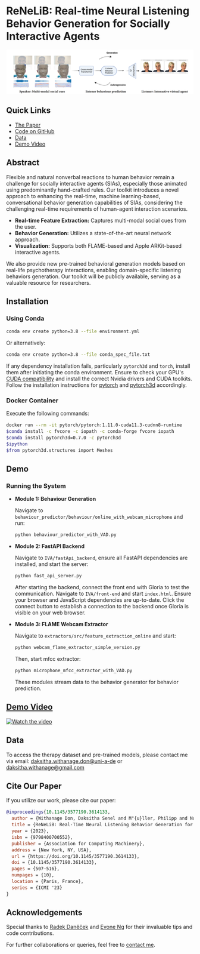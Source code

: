 
# ReNeLiB: Real-time Neural Listening Behavior Generation for Socially Interactive Agents

![Teaser Image](docs/teaser.png)

## Quick Links

- [The Paper](https://doi.org/10.1145/3577190.3614133)
- [Code on GitHub](https://github.com/Daksitha/ReNeLib)
- [Data](#data)
- [Demo Video](#demo-video)

## Abstract

Flexible and natural nonverbal reactions to human behavior remain a challenge for socially interactive agents (SIAs), especially those animated using predominantly hand-crafted rules. Our toolkit introduces a novel approach to enhancing the real-time, machine learning-based, conversational behavior generation capabilities of SIAs, considering the challenging real-time requirements of human-agent interaction scenarios. 

- **Real-time Feature Extraction:** Captures multi-modal social cues from the user.
- **Behavior Generation:** Utilizes a state-of-the-art neural network approach.
- **Visualization:** Supports both FLAME-based and Apple ARKit-based interactive agents.

We also provide new pre-trained behavioral generation models based on real-life psychotherapy interactions, enabling domain-specific listening behaviors generation. Our toolkit will be publicly available, serving as a valuable resource for researchers.

## Installation

### Using Conda

```bash
conda env create python=3.8 --file environment.yml
```
Or alternatively:

```bash
conda env create python=3.8 --file conda_spec_file.txt
```
If any dependency installation fails, particularly `pytorch3d` and `torch`, install them after initiating the conda environment. Ensure to check your GPU's [CUDA compatibility](https://docs.nvidia.com/deploy/cuda-compatibility/) and install the correct Nvidia drivers and CUDA toolkits. Follow the installation instructions for [pytorch](https://pytorch.org/) and [pytorch3d](https://github.com/facebookresearch/pytorch3d/blob/main/INSTALL.md) accordingly.

### Docker Container

Execute the following commands:

```bash
docker run --rm -it pytorch/pytorch:1.11.0-cuda11.3-cudnn8-runtime
$conda install -c fvcore -c iopath -c conda-forge fvcore iopath
$conda install pytorch3d=0.7.0 -c pytorch3d
$ipython
$from pytorch3d.structures import Meshes
```

## Demo 

### Running the System

- **Module 1: Behaviour Generation**

  Navigate to `behaviour_predictor/behaviour/online_with_webcam_microphone` and run:

  ```bash
  python behaviour_predictor_with_VAD.py
  ```
- **Module 2: FastAPI Backend**

  Navigate to `IVA/fastApi_backend`, ensure all FastAPI dependencies are installed, and start the server:

  ```bash
  python fast_api_server.py
  ```
  After starting the backend, connect the front end with Gloria to test the communication. Navigate to `IVA/front-end` and start `index.html`. Ensure your browser and JavaScript dependencies are up-to-date. Click the connect button to establish a connection to the backend once Gloria is visible on your web browser.

- **Module 3: FLAME Webcam Extractor**

  Navigate to `extractors/src/feature_extraction_online` and start:

  ```bash
  python webcam_flame_extractor_simple_version.py
  ```
  Then, start mfcc extractor:

  ```bash
  python microphone_mfcc_extractor_with_VAD.py
  ```
  These modules stream data to the behavior generator for behavior prediction.



## [Demo Video](https://youtu.be/I54lP-J0mtU)

[![Watch the video](https://img.youtube.com/vi/I54lP-J0mtU/default.jpg)](https://youtu.be/I54lP-J0mtU)

## Data

To access the therapy dataset and pre-trained models, please contact me via email: [daksitha.withanage.don@uni-a-de](mailto:daksitha.withanage.don@uni-a-de) or [daksitha.withanage@gmail.com](mailto:daksitha.withanage@gmail.com)

## Cite Our Paper

If you utilize our work, please cite our paper:

```bibtex
@inproceedings{10.1145/3577190.3614133,
  author = {Withanage Don, Daksitha Senel and M"{u}ller, Philipp and Nunnari, Fabrizio and Andr'{e}, Elisabeth and Gebhard, Patrick},
  title = {ReNeLiB: Real-Time Neural Listening Behavior Generation for Socially Interactive Agents},
  year = {2023},
  isbn = {9798400700552},
  publisher = {Association for Computing Machinery},
  address = {New York, NY, USA},
  url = {https://doi.org/10.1145/3577190.3614133},
  doi = {10.1145/3577190.3614133},
  pages = {507–516},
  numpages = {10},
  location = {Paris, France},
  series = {ICMI '23}
}
```

## Acknowledgements

Special thanks to [Radek Daněček](https://emoca.is.tue.mpg.de/) and [Evone Ng](http://people.eecs.berkeley.edu/~evonne_ng/) for their invaluable tips and code contributions.

For further collaborations or queries, feel free to [contact me](mailto:daksitha.withanage@gmail.com).

